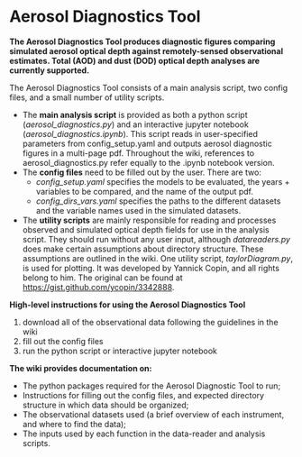 # Aerosol Diagnostics Tool

**The Aerosol Diagnostics Tool produces diagnostic figures comparing simulated aerosol optical depth against remotely-sensed observational estimates. Total (AOD) and dust (DOD) optical depth analyses are currently supported.** 

The Aerosol Diagnostics Tool consists of a main analysis script, two config files, and a small number of utility scripts. 
  * The **main analysis script** is provided as both a python script (*aerosol_diagnostics.py*) and an interactive jupyter notebook (*aerosol_diagnostics.ipynb*). This script reads in user-specified parameters from config_setup.yaml and outputs aerosol diagnostic figures in a multi-page pdf. Throughout the wiki, references to aerosol_diagnostics.py refer equally to the .ipynb notebook version.
  * The **config files** need to be filled out by the user. There are two: 
      * *config_setup.yaml* specifies the models to be evaluated, the years + variables to be compared, and the name of the output pdf. 
      * *config_dirs_vars.yaml* specifies the paths to the different datasets and the variable names used in the simulated datasets.
  * The **utility scripts** are mainly responsible for reading and processes observed and simulated optical depth fields for use in the analysis script. They should run without any user input, although *datareaders.py* does make certain assumptions about directory structure. These assumptions are outlined in the wiki. One utility script, *taylorDiagram.py*, is used for plotting. It was developed by Yannick Copin, and all rights belong to him. The original can be found at https://gist.github.com/ycopin/3342888. 
  

**High-level instructions for using the Aerosol Diagnostics Tool**
  1. download all of the observational data following the guidelines in the wiki
  2. fill out the config files
  3. run the python script or interactive jupyter notebook


**The wiki provides documentation on:**
  * The python packages required for the Aerosol Diagnostic Tool to run;
  * Instructions for filling out the config files, and expected directory structure in which data should be organized;
  * The observational datasets used (a brief overview of each instrument, and where to find the data);
  * The inputs used by each function in the data-reader and analysis scripts.

